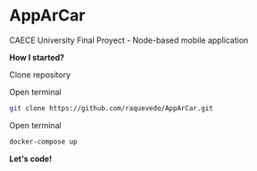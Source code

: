# AppArCar
CAECE University Final Proyect - Node-based mobile application

**How I started?**

Clone repository 

Open terminal 
```sh
git clone https://github.com/raquevedo/AppArCar.git 
```

Open terminal 
```sh
docker-compose up 
```

**Let's code!**